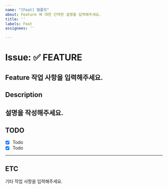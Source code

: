 ```yaml
---
name: "[Feat] 템플릿"
about: Feature 에 대한 간략한 설명을 입력해주세요.
title: ''
labels: Feat
assignees: ''

---
```


# Issue: ✅ FEATURE
Feature 작업 사항을 입력해주세요.
---
## Description
설명을 작성해주세요.
---
## TODO
- [x] Todo
- [x] Todo
---
## ETC
기타 작업 사항을 입력해주세요.
